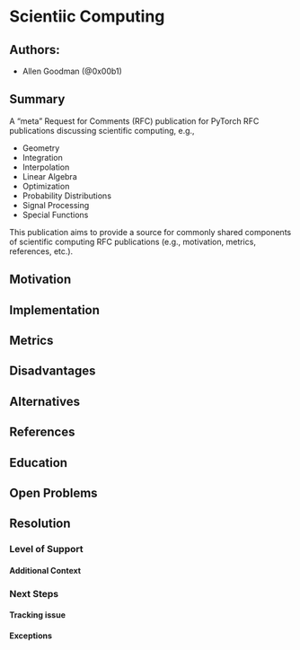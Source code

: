 # Scientiic Computing

## Authors:

* Allen Goodman (@0x00b1)

## Summary

A “meta” Request for Comments (RFC) publication for PyTorch RFC publications 
discussing scientific computing, e.g.,

* Geometry
* Integration
* Interpolation
* Linear Algebra
* Optimization
* Probability Distributions
* Signal Processing
* Special Functions

This publication aims to provide a source for commonly shared components of 
scientific computing RFC publications (e.g., motivation, metrics, references, 
etc.).

## Motivation

## Implementation

## Metrics

## Disadvantages

## Alternatives

## References

## Education

## Open Problems

## Resolution

### Level of Support

#### Additional Context

### Next Steps

#### Tracking issue

#### Exceptions
